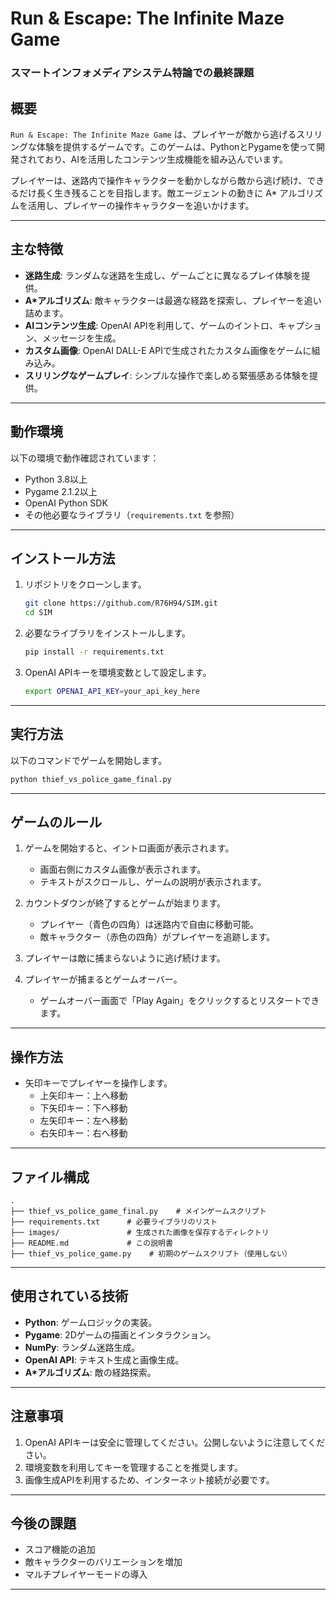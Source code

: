 # Run & Escape: The Infinite Maze Game

### スマートインフォメディアシステム特論での最終課題

## 概要
`Run & Escape: The Infinite Maze Game` は、プレイヤーが敵から逃げるスリリングな体験を提供するゲームです。このゲームは、PythonとPygameを使って開発されており、AIを活用したコンテンツ生成機能を組み込んでいます。

プレイヤーは、迷路内で操作キャラクターを動かしながら敵から逃げ続け、できるだけ長く生き残ることを目指します。敵エージェントの動きに A* アルゴリズムを活用し、プレイヤーの操作キャラクターを追いかけます。

---

## 主な特徴
- **迷路生成**: ランダムな迷路を生成し、ゲームごとに異なるプレイ体験を提供。
- **A*アルゴリズム**: 敵キャラクターは最適な経路を探索し、プレイヤーを追い詰めます。
- **AIコンテンツ生成**: OpenAI APIを利用して、ゲームのイントロ、キャプション、メッセージを生成。
- **カスタム画像**: OpenAI DALL-E APIで生成されたカスタム画像をゲームに組み込み。
- **スリリングなゲームプレイ**: シンプルな操作で楽しめる緊張感ある体験を提供。

---

## 動作環境
以下の環境で動作確認されています：

- Python 3.8以上
- Pygame 2.1.2以上
- OpenAI Python SDK
- その他必要なライブラリ（`requirements.txt` を参照）

---

## インストール方法

1. リポジトリをクローンします。
   ```bash
   git clone https://github.com/R76H94/SIM.git
   cd SIM
   ```

2. 必要なライブラリをインストールします。
   ```bash
   pip install -r requirements.txt
   ```

3. OpenAI APIキーを環境変数として設定します。
   ```bash
   export OPENAI_API_KEY=your_api_key_here
   ```

---

## 実行方法
以下のコマンドでゲームを開始します。
```bash
python thief_vs_police_game_final.py
```

---

## ゲームのルール
1. ゲームを開始すると、イントロ画面が表示されます。
   - 画面右側にカスタム画像が表示されます。
   - テキストがスクロールし、ゲームの説明が表示されます。

2. カウントダウンが終了するとゲームが始まります。
   - プレイヤー（青色の四角）は迷路内で自由に移動可能。
   - 敵キャラクター（赤色の四角）がプレイヤーを追跡します。

3. プレイヤーは敵に捕まらないように逃げ続けます。

4. プレイヤーが捕まるとゲームオーバー。
   - ゲームオーバー画面で「Play Again」をクリックするとリスタートできます。

---

## 操作方法
- 矢印キーでプレイヤーを操作します。
  - 上矢印キー：上へ移動
  - 下矢印キー：下へ移動
  - 左矢印キー：左へ移動
  - 右矢印キー：右へ移動

---

## ファイル構成

```
.
├── thief_vs_police_game_final.py    # メインゲームスクリプト
├── requirements.txt      # 必要ライブラリのリスト
├── images/               # 生成された画像を保存するディレクトリ
├── README.md             # この説明書
├── thief_vs_police_game.py    # 初期のゲームスクリプト（使用しない）
```

---

## 使用されている技術
- **Python**: ゲームロジックの実装。
- **Pygame**: 2Dゲームの描画とインタラクション。
- **NumPy**: ランダム迷路生成。
- **OpenAI API**: テキスト生成と画像生成。
- **A*アルゴリズム**: 敵の経路探索。

---

## 注意事項
1. OpenAI APIキーは安全に管理してください。公開しないように注意してください。
2. 環境変数を利用してキーを管理することを推奨します。
3. 画像生成APIを利用するため、インターネット接続が必要です。

---

## 今後の課題
- スコア機能の追加
- 敵キャラクターのバリエーションを増加
- マルチプレイヤーモードの導入

---
